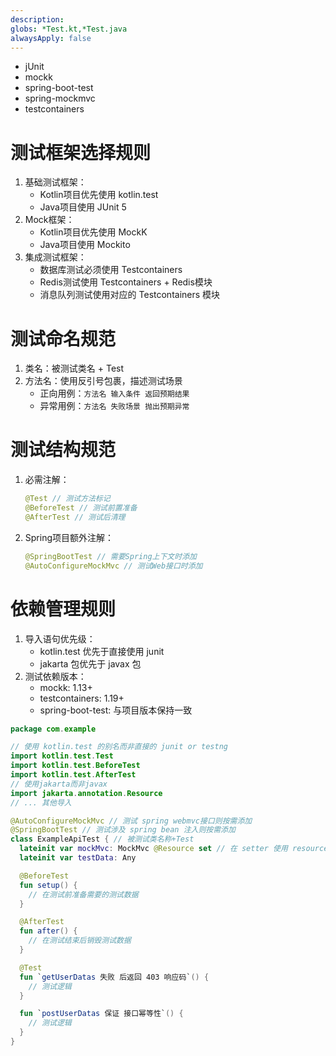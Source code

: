```yaml
---
description: 
globs: *Test.kt,*Test.java
alwaysApply: false
---
```

- jUnit
- mockk
- spring-boot-test
- spring-mockmvc
- testcontainers

# 测试框架选择规则
1. 基础测试框架：
   - Kotlin项目优先使用 kotlin.test
   - Java项目使用 JUnit 5
2. Mock框架：
   - Kotlin项目优先使用 MockK
   - Java项目使用 Mockito
3. 集成测试框架：
   - 数据库测试必须使用 Testcontainers
   - Redis测试使用 Testcontainers + Redis模块
   - 消息队列测试使用对应的 Testcontainers 模块

# 测试命名规范
1. 类名：被测试类名 + Test
2. 方法名：使用反引号包裹，描述测试场景
   - 正向用例：`方法名 输入条件 返回预期结果`
   - 异常用例：`方法名 失败场景 抛出预期异常`

# 测试结构规范
1. 必需注解：
   ```kotlin
   @Test // 测试方法标记
   @BeforeTest // 测试前置准备
   @AfterTest // 测试后清理
   ```
2. Spring项目额外注解：
   ```kotlin
   @SpringBootTest // 需要Spring上下文时添加
   @AutoConfigureMockMvc // 测试Web接口时添加
   ```

# 依赖管理规则
1. 导入语句优先级：
   - kotlin.test 优先于直接使用 junit
   - jakarta 包优先于 javax 包
2. 测试依赖版本：
   - mockk: 1.13+
   - testcontainers: 1.19+
   - spring-boot-test: 与项目版本保持一致

```kotlin
package com.example

// 使用 kotlin.test 的别名而非直接的 junit or testng
import kotlin.test.Test
import kotlin.test.BeforeTest
import kotlin.test.AfterTest
// 使用jakarta而非javax
import jakarta.annotation.Resource
// ... 其他导入

@AutoConfigureMockMvc // 测试 spring webmvc接口则按需添加
@SpringBootTest // 测试涉及 spring bean 注入则按需添加
class ExampleApiTest { // 被测试类名称+Test
  lateinit var mockMvc: MockMvc @Resource set // 在 setter 使用 resource 注入
  lateinit var testData: Any

  @BeforeTest
  fun setup() {
    // 在测试前准备需要的测试数据
  }

  @AfterTest
  fun after() {
    // 在测试结束后销毁测试数据
  }

  @Test
  fun `getUserDatas 失败 后返回 403 响应码`() {
    // 测试逻辑
  }

  fun `postUserDatas 保证 接口幂等性`() {
    // 测试逻辑
  }
}
```

